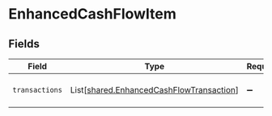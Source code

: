 # EnhancedCashFlowItem


## Fields

| Field                                                                                          | Type                                                                                           | Required                                                                                       | Description                                                                                    |
| ---------------------------------------------------------------------------------------------- | ---------------------------------------------------------------------------------------------- | ---------------------------------------------------------------------------------------------- | ---------------------------------------------------------------------------------------------- |
| `transactions`                                                                                 | List[[shared.EnhancedCashFlowTransaction](../../models/shared/enhancedcashflowtransaction.md)] | :heavy_minus_sign:                                                                             | An array of transaction data.                                                                  |